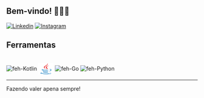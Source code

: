 Bem-vindo! 👨🏻‍💻
----

[![Linkedin](https://img.shields.io/badge/LinkedIn-0077B5?style=for-the-badge&logo=linkedin&logoColor=white)](https://www.linkedin.com/in/lucas-andre98/)
[![Instagram](https://img.shields.io/badge/Instagram-E4405F?style=for-the-badge&logo=instagram&logoColor=white)](https://www.instagram.com/lucas_barretoxd/)


Ferramentas
----
<div style="display: inline_block"><br/>
    <img align="center" left="30" alt="feh-Kotlin" height="30" width="40" src="https://cdn.jsdelivr.net/gh/devicons/devicon/icons/kotlin/kotlin-original.svg" />
    <img align="center" alt="feh-HTML" height="30" width="40" src="https://raw.githubusercontent.com/devicons/devicon/master/icons/java/java-original.svg">
    <img align="center" left="30" alt="feh-Go" height="30" width="40" src="https://cdn.jsdelivr.net/gh/devicons/devicon/icons/go/go-original.svg" />
    <img align="center" left="30" alt="feh-Python" height="30" width="40" src="https://cdn.jsdelivr.net/gh/devicons/devicon/icons/python/python-original.svg" />
</div>

----
Fazendo valer apena sempre!

